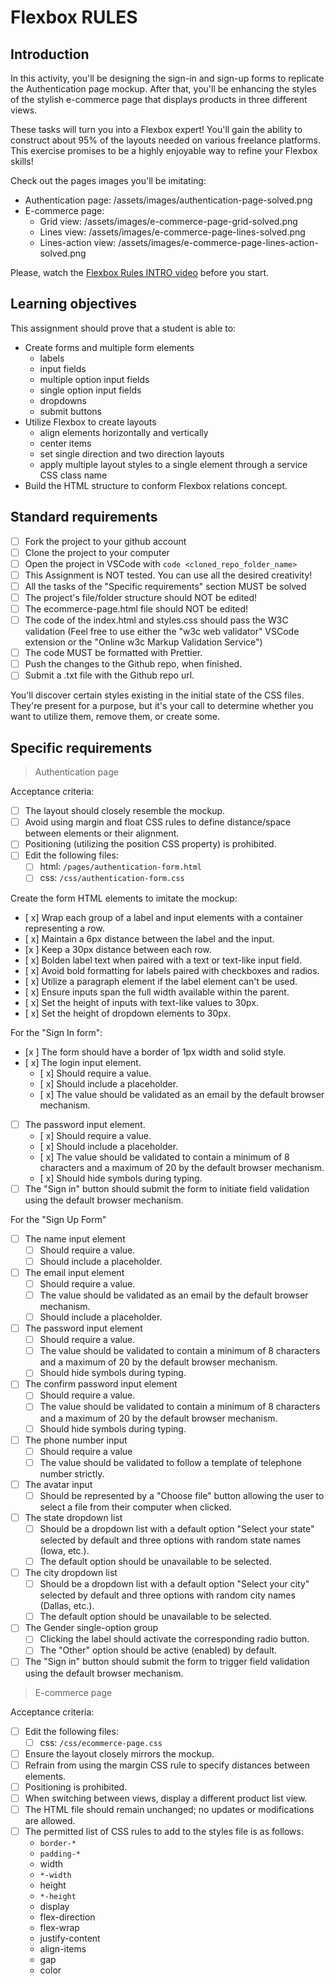 # Flexbox RULES

## Introduction

In this activity, you'll be designing the sign-in and sign-up forms to replicate the Authentication page mockup. After that, you'll be enhancing the styles of the stylish e-commerce page that displays products in three different views.

These tasks will turn you into a Flexbox expert! You'll gain the ability to construct about 95% of the layouts needed on various freelance platforms. This exercise promises to be a highly enjoyable way to refine your Flexbox skills!

Check out the pages images you'll be imitating:

- Authentication page: /assets/images/authentication-page-solved.png
- E-commerce page:
  - Grid view: /assets/images/e-commerce-page-grid-solved.png
  - Lines view: /assets/images/e-commerce-page-lines-solved.png
  - Lines-action view: /assets/images/e-commerce-page-lines-action-solved.png

Please, watch the [Flexbox Rules INTRO video](https://www.loom.com/share/6bf938c7e4234745970fd83181b585a9?sid=19a5fc8d-b8e0-4d7b-b705-2d638fd2ec63) before you start.

## Learning objectives

This assignment should prove that a student is able to:

- Create forms and multiple form elements
  - labels
  - input fields
  - multiple option input fields
  - single option input fields
  - dropdowns
  - submit buttons
- Utilize Flexbox to create layouts
  - align elements horizontally and vertically
  - center items
  - set single direction and two direction layouts
  - apply multiple layout styles to a single element through a service CSS class name
- Build the HTML structure to conform Flexbox relations concept.

## Standard requirements

- [ ] Fork the project to your github account
- [ ] Clone the project to your computer
- [ ] Open the project in VSCode with `code <cloned_repo_folder_name>`
- [ ] This Assignment is NOT tested. You can use all the desired creativity!
- [ ] All the tasks of the "Specific requirements" section MUST be solved
- [ ] The project's file/folder structure should NOT be edited!
- [ ] The ecommerce-page.html file should NOT be edited!
- [ ] The code of the index.html and styles.css should pass the W3C validation (Feel free to use either the "w3c web validator" VSCode extension or the "Online w3c Markup Validation Service")
- [ ] The code MUST be formatted with Prettier.
- [ ] Push the changes to the Github repo, when finished.
- [ ] Submit a .txt file with the Github repo url.

You'll discover certain styles existing in the initial state of the CSS files. They're present for a purpose, but it's your call to determine whether you want to utilize them, remove them, or create some.

## Specific requirements

> Authentication page

Acceptance criteria:

- [ ] The layout should closely resemble the mockup.
- [ ] Avoid using margin and float CSS rules to define distance/space between elements or their alignment.
- [ ] Positioning (utilizing the position CSS property) is prohibited.
- [ ] Edit the following files:
  - [ ] html: `/pages/authentication-form.html`
  - [ ] css: `/css/authentication-form.css`

Create the form HTML elements to imitate the mockup:

- [ x] Wrap each group of a label and input elements with a container representing a row.
- [ x] Maintain a 6px distance between the label and the input.
- [x ] Keep a 30px distance between each row.
- [ x] Bolden label text when paired with a text or text-like input field.
- [ x] Avoid bold formatting for labels paired with checkboxes and radios.
- [ x] Utilize a paragraph element if the label element can't be used.
- [ x] Ensure inputs span the full width available within the parent.
- [ x] Set the height of inputs with text-like values to 30px.
- [ x] Set the height of dropdown elements to 30px.

For the "Sign In form":

- [x ] The form should have a border of 1px width and solid style.
- [ x] The login input element.
  - [ x] Should require a value.
  - [ x] Should include a placeholder.
  - [ x] The value should be validated as an email by the default browser mechanism.
- [ ] The password input element.
  - [ x] Should require a value.
  - [ x] Should include a placeholder.
  - [ x] The value should be validated to contain a minimum of 8 characters and a maximum of 20 by the default browser mechanism.
  - [ x] Should hide symbols during typing.
- [ ] The "Sign in" button should submit the form to initiate field validation using the default browser mechanism.

For the "Sign Up Form"

- [ ] The name input element
  - [ ] Should require a value.
  - [ ] Should include a placeholder.
- [ ] The email input element
  - [ ] Should require a value.
  - [ ] The value should be validated as an email by the default browser mechanism.
  - [ ] Should include a placeholder.
- [ ] The password input element
  - [ ] Should require a value.
  - [ ] The value should be validated to contain a minimum of 8 characters and a maximum of 20 by the default browser mechanism.
  - [ ] Should hide symbols during typing.
- [ ] The confirm password input element
  - [ ] Should require a value.
  - [ ] The value should be validated to contain a minimum of 8 characters and a maximum of 20 by the default browser mechanism.
  - [ ] Should hide symbols during typing.
- [ ] The phone number input
  - [ ] Should require a value
  - [ ] The value should be validated to follow a template of telephone number strictly.
- [ ] The avatar input
  - [ ] Should be represented by a "Choose file" button allowing the user to select a file from their computer when clicked.
- [ ] The state dropdown list
  - [ ] Should be a dropdown list with a default option "Select your state" selected by default and three options with random state names (Iowa, etc.).
  - [ ] The default option should be unavailable to be selected.
- [ ] The city dropdown list
  - [ ] Should be a dropdown list with a default option "Select your city" selected by default and three options with random city names (Dallas, etc.).
  - [ ] The default option should be unavailable to be selected.
- [ ] The Gender single-option group
  - [ ] Clicking the label should activate the corresponding radio button.
  - [ ] The "Other" option should be active (enabled) by default.
- [ ] The "Sign in" button should submit the form to trigger field validation using the default browser mechanism.

> E-commerce page

Acceptance criteria:

- [ ] Edit the following files:
  - [ ] css: `/css/ecommerce-page.css`
- [ ] Ensure the layout closely mirrors the mockup.
- [ ] Refrain from using the margin CSS rule to specify distances between elements.
- [ ] Positioning is prohibited.
- [ ] When switching between views, display a different product list view.
- [ ] The HTML file should remain unchanged; no updates or modifications are allowed.
- [ ] The permitted list of CSS rules to add to the styles file is as follows:
  - `border-*`
  - `padding-*`
  - width
  - `*-width`
  - height
  - `*-height`
  - display
  - flex-direction
  - flex-wrap
  - justify-content
  - align-items
  - gap
  - color
